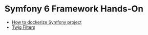
# Symfony 6 Framework Hands-On

- [How to dockerize Symfony project](https://medium.com/@meherbensalah4/how-to-dockerize-symfony-project-f06bcd735308)
- [Twig Filters](https://twig.symfony.com/doc/3.x/filters/index.html)
